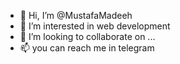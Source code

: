 - 👋 Hi, I’m @MustafaMadeeh
- 👀 I’m interested in web development
- 💞️ I’m looking to collaborate on ...
- 📫 you can reach me in telegram
